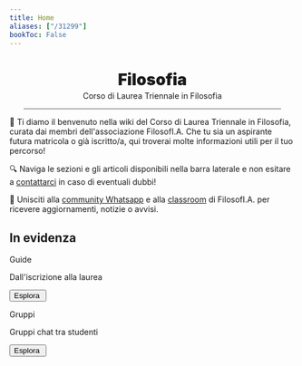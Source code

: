 ```yaml
---
title: Home
aliases: ["/31299"]
bookToc: False
---
```


<h1 align="center" id="title_grad_inform" class="title_grad" style="font-weight: 900">Filosofia</h1>
<p align="center" style="margin-top: -15px">Corso di Laurea Triennale in Filosofia</p>

<div style="width: 90%; height: 1px; background-color: #606060; margin-left: auto; margin-right: auto"></div>

👋 Ti diamo il benvenuto nella wiki del Corso di Laurea Triennale in Filosofia, curata dai membri dell'associazione FilosofI.A. Che tu sia un aspirante futura matricola o già iscritto/a, qui troverai molte informazioni utili per il tuo percorso!

🔍 Naviga le sezioni e gli articoli disponibili nella barra laterale e non esitare a [contattarci](contatti/contatti-studenti) in caso di eventuali dubbi!

🙌 Unisciti alla [community Whatsapp](https://chat.whatsapp.com/Dv6I6jeLUAxEVAvL3saJce) e alla [classroom](https://classroom.google.com/c/NzE4MDU1OTI1NTAw?cjc=wrye3t6) di FilosofI.A. per ricevere aggiornamenti, notizie o avvisi.

<!-- cursor-pointer flex flex-col items-start gap-0.5 border border-offgray2-200/60 rounded p-2.5 bg-white/60 dark:border-offgray2-300/20 dark:bg-gray-500/10 hover:shadow-alt hover:bg-white hover:border-blue-400 dark:hover:bg-offgray2-400/20 dark:hover:border-blue-400/50 fv-style focus-visible:outline-offset-[-4px] transition-colors duration-100 ease-in-out -->

## In evidenza
<div class="home_evid">
    <div class="home_page" id="home_timeline">
        <p class="home_box_text_title" id="home_wiki_text">Guide</p>
        <p class="home_box_text">Dall'iscrizione alla laurea</p>
        <button class="explore_more" onclick="window.location.href = 'info/abc/cronoprogramma/'">Esplora&nbsp<i class="fa-solid fa-arrow-right"></i></button>
    </div>
    <div class="home_page" id="home_filosofia_groups">
        <p class="home_box_text_title" id="home_wiki_text">Gruppi</p>
        <p class="home_box_text">Gruppi chat tra studenti</p>
        <button class="explore_more" onclick="window.location.href = 'contatti/gruppi'">Esplora&nbsp<i class="fa-solid fa-arrow-right"></i></button>
    </div>
</div>
